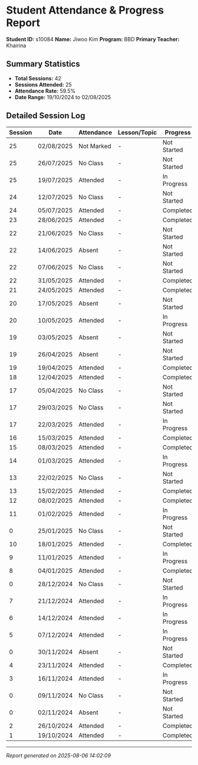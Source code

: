 # Student Attendance & Progress Report

**Student ID:** s10084
**Name:** Jiwoo Kim
**Program:** BBD
**Primary Teacher:** Khairina

## Summary Statistics
- **Total Sessions:** 42
- **Sessions Attended:** 25
- **Attendance Rate:** 59.5%
- **Date Range:** 19/10/2024 to 02/08/2025

## Detailed Session Log

| Session | Date | Attendance | Lesson/Topic | Progress |
|---------|------|------------|--------------|----------|
| 25 | 02/08/2025 | Not Marked | - | Not Started |
| 25 | 26/07/2025 | No Class | - | Not Started |
| 25 | 19/07/2025 | Attended | - | In Progress |
| 24 | 12/07/2025 | No Class | - | Not Started |
| 24 | 05/07/2025 | Attended | - | Completed |
| 23 | 28/06/2025 | Attended | - | Completed |
| 22 | 21/06/2025 | No Class | - | Not Started |
| 22 | 14/06/2025 | Absent | - | Not Started |
| 22 | 07/06/2025 | No Class | - | Not Started |
| 22 | 31/05/2025 | Attended | - | Completed |
| 21 | 24/05/2025 | Attended | - | Completed |
| 20 | 17/05/2025 | Absent | - | Not Started |
| 20 | 10/05/2025 | Attended | - | In Progress |
| 19 | 03/05/2025 | Absent | - | Not Started |
| 19 | 26/04/2025 | Absent | - | Not Started |
| 19 | 19/04/2025 | Attended | - | Completed |
| 18 | 12/04/2025 | Attended | - | Completed |
| 17 | 05/04/2025 | No Class | - | Not Started |
| 17 | 29/03/2025 | No Class | - | Not Started |
| 17 | 22/03/2025 | Attended | - | In Progress |
| 16 | 15/03/2025 | Attended | - | Completed |
| 15 | 08/03/2025 | Attended | - | Completed |
| 14 | 01/03/2025 | Attended | - | In Progress |
| 13 | 22/02/2025 | No Class | - | Not Started |
| 13 | 15/02/2025 | Attended | - | Completed |
| 12 | 08/02/2025 | Attended | - | Completed |
| 11 | 01/02/2025 | Attended | - | In Progress |
| 0 | 25/01/2025 | No Class | - | Not Started |
| 10 | 18/01/2025 | Attended | - | Completed |
| 9 | 11/01/2025 | Attended | - | In Progress |
| 8 | 04/01/2025 | Attended | - | Completed |
| 0 | 28/12/2024 | No Class | - | Not Started |
| 7 | 21/12/2024 | Attended | - | In Progress |
| 6 | 14/12/2024 | Attended | - | In Progress |
| 5 | 07/12/2024 | Attended | - | In Progress |
| 0 | 30/11/2024 | Absent | - | Not Started |
| 4 | 23/11/2024 | Attended | - | Completed |
| 3 | 16/11/2024 | Attended | - | In Progress |
| 0 | 09/11/2024 | No Class | - | Not Started |
| 0 | 02/11/2024 | Absent | - | Not Started |
| 2 | 26/10/2024 | Attended | - | Completed |
| 1 | 19/10/2024 | Attended | - | Completed |

---
*Report generated on 2025-08-06 14:02:09*